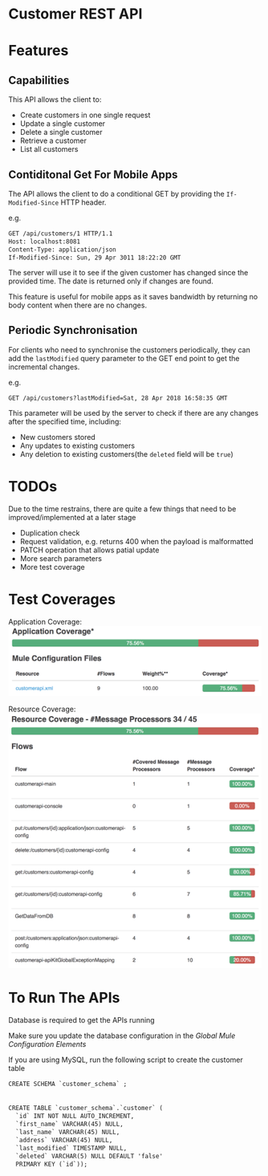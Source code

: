# Customer REST API


# Features

## Capabilities
This API allows the client to:
* Create customers in one single request
* Update a single customer
* Delete a single customer
* Retrieve a customer
* List all customers

## Contiditonal Get For Mobile Apps
The API allows the client to do a conditional GET by providing the `If-Modified-Since` HTTP header.

e.g.
```
GET /api/customers/1 HTTP/1.1
Host: localhost:8081
Content-Type: application/json
If-Modified-Since: Sun, 29 Apr 3011 18:22:20 GMT
```

The server will use it to see if the given customer has changed since the provided time. The date is returned only if changes are found.

This feature is useful for mobile apps as it saves bandwidth by returning no body content when there are no changes.


## Periodic Synchronisation
For clients who need to synchronise the customers periodically, they can add the `lastModified` query parameter to the GET end point to get the incremental changes.

e.g.
```
GET /api/customers?lastModified=Sat, 28 Apr 2018 16:58:35 GMT
```

This parameter will be used by the server to check if there are any changes after the specified time, including:
* New customers stored
* Any updates to existing customers
* Any deletion to existing customers(the `deleted` field will be `true`)

# TODOs
Due to the time restrains, there are quite a few things that need to be improved/implemented at a later stage

* Duplication check
* Request validation, e.g. returns 400 when the payload is malformatted
* PATCH operation that allows patial update
* More search parameters
* More test coverage

# Test Coverages
Application Coverage: 
![Application Coverage](https://github.com/joedai/customerAPI/blob/master/reports/Application%20Coverage.png  "Application Coverage")

Resource Coverage: 
![Resource Coverage](https://github.com/joedai/customerAPI/blob/master/reports/Resource%20Coverage.png  "Resource Coverage")

# To Run The APIs
Database is required to get the APIs running

Make sure you update the database configuration in the *Global Mule Configuration Elements*

If you are using MySQL, run the following script to create the customer table

```
CREATE SCHEMA `customer_schema` ;


CREATE TABLE `customer_schema`.`customer` (
  `id` INT NOT NULL AUTO_INCREMENT,
  `first_name` VARCHAR(45) NULL,
  `last_name` VARCHAR(45) NULL,
  `address` VARCHAR(45) NULL,
  `last_modified` TIMESTAMP NULL,
  `deleted` VARCHAR(5) NULL DEFAULT 'false'
  PRIMARY KEY (`id`));


